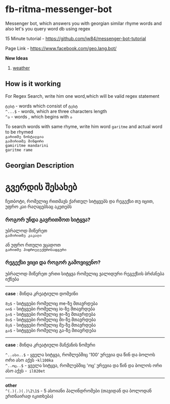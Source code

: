 # fb-ritma-messenger-bot
Messenger bot, which answers you with georgian similar rhyme words and also let's you query word db using regex



15 Minute tutorial - https://github.com/jw84/messenger-bot-tutorial


Page Link - https://www.facebook.com/geo.lang.bot/



**New Ideas**  
1. [weather](ideas/weather.md)    



## How is it working

For Regex Search, write him one word,which will be valid regex statement 

`ტესტ`   -  words which consist of `ტესტ`  
`^...$`    -  words, which are three characters length  
`^ა`    - words , which begins with `ა`


To search words with same rhyme, write him word `garitme` and actual word to be rhymed  
`გარითმე ნოსტალგია`   
`გამირითმე მინდორი`  
`gamiritme mandarini`  
`garitme rame`  


## Georgian Description
# გვერდის შესახებ

ჩეთბოტი, რომელიც რითმავს ქართულ სიტყვებს და რეგექსი თუ იცით, უფრო კაი რაღაცებსაც აკეთებს


### როგორ უნდა გავრითმოთ სიტყვა?
უბრალოდ მიწერეთ   
`გამირითმე კაკალი`   

ან უფრო რთული  ვცადოთ   
`გარითმე ჰიდროელექტროსადგური` 

### რეგექსი ვიცი და როგორ გამოვიყენო?
უბრალოდ მიწერეთ ერთი სიტყვა რომელიც ვალიდური რეგექსის ბრძანება იქნება    

---  

**case** : მინდა კრეატიული დომეინი   

`მე$` - სიტყვები რომელიც me-ზე მთავრდება    
`იო$` - სიტყვები რომელიც io-ზე მთავრდება  
`ჯი$` - სიტყვები რომელიც ჯი-ზე მთავრდება   
`მი$` - სიტყვები რომელიც მი-ზე მთავრდება  
`მე$` - სიტყვები რომელიც მე-ზე მთავრდება  
`გა$` - სიტყვები რომელიც გა-ზე მთავრდება  

---

**case** : მინდა კრეატიული მანქანის ნომერი  

`^..ასი..$` - ყველა სიტყვა, რომლებშიც '100' ურევია და წინ და ბოლოს ორი ასო აქვს -`kl100ka`  
`^..ოც..$` - ყველა სიტყვა, რომლებშიც 'ოც' ურევია და წინ და ბოლოს ორი ასო აქვს -` il020et`  


---

**other**  
`^(.)(.)(.)\2\1$` - 5 ასოიანი პალინდრომები (თავიდან და ბოლოდან ერთნაირად იკითხება)  




